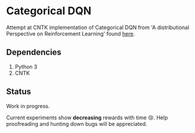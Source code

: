 # Categorical DQN
Attempt at CNTK implementation of Categorical DQN from 'A distributional Perspective on Reinforcement Learning' found [here](https://arxiv.org/pdf/1707.06887.pdf).

## Dependencies
1. Python 3
2. CNTK

## Status
Work in progress.

Current experiments show **decreasing** rewards with time :cry:. Help proofreading and hunting down bugs will be appreciated.
